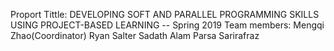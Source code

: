 Proport Tittle: DEVELOPING SOFT AND PARALLEL PROGRAMMING SKILLS USING PROJECT-BASED LEARNING -- Spring 2019
Team members:
Mengqi Zhao(Coordinator)
Ryan Salter
Sadath Alam
Parsa Sarirafraz
